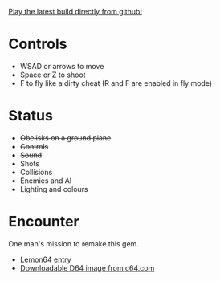 [Play the latest build directly from github!](http://htmlpreview.github.com/?https://github.com/air/threejs-test/blob/master/play.html)

# Controls #

* WSAD or arrows to move
* Space or Z to shoot
* F to fly like a dirty cheat (R and F are enabled in fly mode)

# Status #

* ~~Obelisks on a ground plane~~
* ~~Controls~~
* ~~Sound~~
* Shots
* Collisions
* Enemies and AI
* Lighting and colours

# Encounter #

One man's mission to remake this gem.
* [Lemon64 entry](http://www.lemon64.com/games/details.php?ID=832)
* [Downloadable D64 image from c64.com](http://www.c64.com/games/351)
